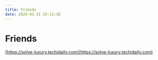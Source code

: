 ```yaml
---
title: Friends
date: 2024-01-31 15:13:18
---
```


# Friends

[https://solve-luxury.techidaily.com](https://solve-luxury.techidaily.com)